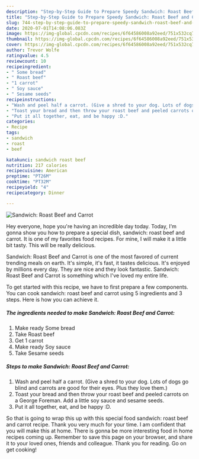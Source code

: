```yaml
---
description: "Step-by-Step Guide to Prepare Speedy Sandwich: Roast Beef and Carrot"
title: "Step-by-Step Guide to Prepare Speedy Sandwich: Roast Beef and Carrot"
slug: 744-step-by-step-guide-to-prepare-speedy-sandwich-roast-beef-and-carrot
date: 2020-07-01T14:08:06.083Z
image: https://img-global.cpcdn.com/recipes/6f64586008a92eed/751x532cq70/sandwich-roast-beef-and-carrot-recipe-main-photo.jpg
thumbnail: https://img-global.cpcdn.com/recipes/6f64586008a92eed/751x532cq70/sandwich-roast-beef-and-carrot-recipe-main-photo.jpg
cover: https://img-global.cpcdn.com/recipes/6f64586008a92eed/751x532cq70/sandwich-roast-beef-and-carrot-recipe-main-photo.jpg
author: Trevor Wolfe
ratingvalue: 4.5
reviewcount: 10
recipeingredient:
- " Some bread"
- " Roast beef"
- "1 carrot"
- " Soy sauce"
- " Sesame seeds"
recipeinstructions:
- "Wash and peel half a carrot. (Give a shred to your dog. Lots of dogs go blind and carrots are good for their eyes. Plus they love them.)"
- "Toast your bread and then throw your roast beef and peeled carrots on a George Foreman. Add a little soy sauce and sesame seeds."
- "Put it all together, eat, and be happy :D."
categories:
- Recipe
tags:
- sandwich
- roast
- beef

katakunci: sandwich roast beef 
nutrition: 217 calories
recipecuisine: American
preptime: "PT26M"
cooktime: "PT32M"
recipeyield: "4"
recipecategory: Dinner

---
```



![Sandwich: Roast Beef and Carrot](https://img-global.cpcdn.com/recipes/6f64586008a92eed/751x532cq70/sandwich-roast-beef-and-carrot-recipe-main-photo.jpg)

Hey everyone, hope you're having an incredible day today. Today, I'm gonna show you how to prepare a special dish, sandwich: roast beef and carrot. It is one of my favorites food recipes. For mine, I will make it a little bit tasty. This will be really delicious.



Sandwich: Roast Beef and Carrot is one of the most favored of current trending meals on earth. It's simple, it's fast, it tastes delicious. It's enjoyed by millions every day. They are nice and they look fantastic. Sandwich: Roast Beef and Carrot is something which I've loved my entire life.


To get started with this recipe, we have to first prepare a few components. You can cook sandwich: roast beef and carrot using 5 ingredients and 3 steps. Here is how you can achieve it.

<!--inarticleads1-->

##### The ingredients needed to make Sandwich: Roast Beef and Carrot:

1. Make ready  Some bread
1. Take  Roast beef
1. Get 1 carrot
1. Make ready  Soy sauce
1. Take  Sesame seeds




<!--inarticleads2-->

##### Steps to make Sandwich: Roast Beef and Carrot:

1. Wash and peel half a carrot. (Give a shred to your dog. Lots of dogs go blind and carrots are good for their eyes. Plus they love them.)
1. Toast your bread and then throw your roast beef and peeled carrots on a George Foreman. Add a little soy sauce and sesame seeds.
1. Put it all together, eat, and be happy :D.




So that is going to wrap this up with this special food sandwich: roast beef and carrot recipe. Thank you very much for your time. I am confident that you will make this at home. There is gonna be more interesting food in home recipes coming up. Remember to save this page on your browser, and share it to your loved ones, friends and colleague. Thank you for reading. Go on get cooking!
